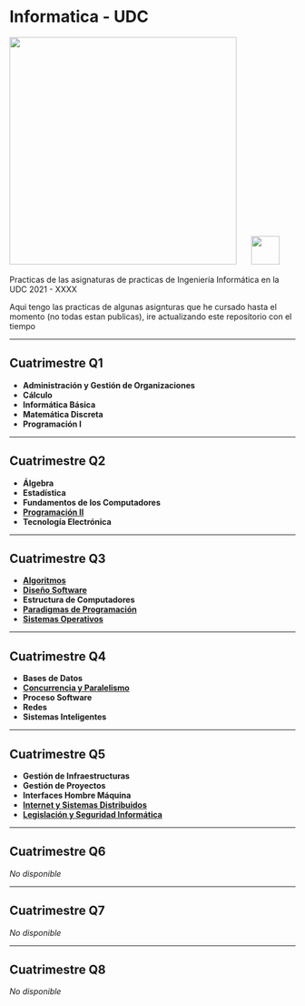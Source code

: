 # Informatica - UDC

<a href="https://udc.es"><img src="https://www.intalent.udc.gal/wp-content/uploads/2017/06/03_Simbolo_logo_cor.png" width="400"/></a>‎‎‎‎‎‎‎‎ㅤㅤ<a href="https://www.fic.udc.es"><img src="https://yt3.googleusercontent.com/ytc/AOPolaQryi4088sSdPKuNPDFyfuFhhUAskx4tU-m24wR=s900-c-k-c0x00ffffff-no-rj" width="50"/></a> 

Practicas de las asignaturas de practicas de Ingeniería Informática en la UDC 2021 - XXXX

Aqui tengo las practicas de algunas asignturas que he cursado hasta el momento (no todas estan publicas), ire actualizando este repositorio con el tiempo
___
## Cuatrimestre Q1
- **Administración y Gestión de Organizaciones**
- **Cálculo**
- **Informática Básica**
- **Matemática Discreta**
- **Programación I**
___
## Cuatrimestre Q2
- **Álgebra**
- **Estadística**
- **Fundamentos de los Computadores**
- **[Programación II](https://github.com/FerLS/PRO2)**
- **Tecnología Electrónica**
___
## Cuatrimestre Q3
- **[Algoritmos](https://github.com/FerLS/Algoritmos/)**
- **[Diseño Software](https://github.com/FerLS/DS/)**
- **Estructura de Computadores**
- **[Paradigmas de Programación](https://github.com/FerLS/PAPO)**
- **[Sistemas Operativos](https://github.com/FerLS/SO)**
___
## Cuatrimestre Q4
- **Bases de Datos**
- **[Concurrencia y Paralelismo](https://github.com/FerLS/CP)**
- **Proceso Software**
- **Redes**
- **Sistemas Inteligentes**
___
## Cuatrimestre Q5
- **Gestión de Infraestructuras**
- **Gestión de Proyectos**
- **Interfaces Hombre Máquina**
- **[Internet y Sistemas Distribuidos](https://github.com/FerLS/ISD)**
- **[Legislación y Seguridad Informática](https://github.com/Meleagrista/udc-seguridad-informatica)**
___
## Cuatrimestre Q6
_No disponible_
___
## Cuatrimestre Q7
_No disponible_
___
## Cuatrimestre Q8
_No disponible_
